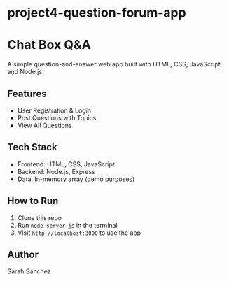 # project4-question-forum-app
# Chat Box Q&A

A simple question-and-answer web app built with HTML, CSS, JavaScript, and Node.js.

## Features
- User Registration & Login
- Post Questions with Topics
- View All Questions

## Tech Stack
- Frontend: HTML, CSS, JavaScript
- Backend: Node.js, Express
- Data: In-memory array (demo purposes)

## How to Run
1. Clone this repo
2. Run `node server.js` in the terminal
3. Visit `http://localhost:3000` to use the app

## Author
Sarah Sanchez
